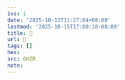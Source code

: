```yaml
---
ivs: 1
date: '2025-10-13T11:27:04+08:00'
lastmod: '2025-10-15T17:00:18-08:00'
title: 󰕔
url: 󰕔
tags: []
hex: 
src: GHZR
note:
---
```

